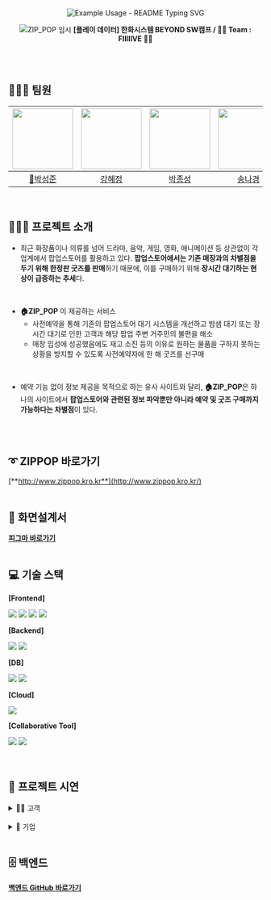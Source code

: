 <br>
<!-- markdownlint-disable MD033 MD041 -->
<p align="center">
  <img src="https://readme-typing-svg.demolab.com/?lines=%F0%9F%8F%A0+%ED%8C%9D%EC%97%85%EC%8A%A4%ED%86%A0%EC%96%B4+%EC%82%AC%EC%A0%84+%EC%98%88%EC%95%BD+%EC%84%9C%EB%B9%84%EC%8A%A4+ZIP_POP&font=Gothic+A1&size=23%&center=true&width=430&height=50&duration=4000&pause=1000&color=000000" alt="Example Usage - README Typing SVG">
</p>
<!-- markdownlint-enable MD033 -->

<div align="center">

![ZIP_POP 임시](https://github.com/user-attachments/assets/e2b36e39-77bb-450e-a581-634798a2842a)
**[플레이 데이터] 한화시스템 BEYOND SW캠프 / 🖐🏻 Team : FIIIIIVE 🖐🏻**

</div>

<br>
<br>

## 👩🏻‍💻‍ 팀원
|<img src="https://github.com/user-attachments/assets/f07c38f6-72c9-460c-a7e2-d53c5afef3c1" width="120" height="120"/>|<img src="https://github.com/user-attachments/assets/4b72aa7f-a027-4499-8ebf-822bfc18609c" width="120" height="120"/>|<img src="https://github.com/user-attachments/assets/522c17d9-8d13-4071-99e0-1760122103e3" width="120" height="120"/>|<img src="https://github.com/user-attachments/assets/5a3d6982-7433-4eac-a88a-4e48007eea7a" width="120" height="120"/>|
|:-:|:-:|:-:|:-:|
|<a href="https://github.com/seongxun">👑박성준</a>|<a href="https://github.com/hyejeung">강혜정</a>|<a href="https://github.com/mpqm">박종성</a>|<a href="https://github.com/NakyungSong">송나경</a>|


<br>

## 👨🏻‍🏫 프로젝트 소개

- 최근 화장품이나 의류를 넘어 드라마, 음악, 게임, 영화, 애니메이션 등 상관없이 각 업계에서 팝업스토어를 활용하고 있다. **팝업스토어에서는 기존 매장과의 차별점을 두기 위해 한정판 굿즈를 판매**하기 때문에, 이를 구매하기 위해 **장시간 대기하는 현상이 급증하는 추세**다.
<br>

- **🏠ZIP_POP** 이 제공하는 서비스
	- 사전예약을 통해 기존의 팝업스토어 대기 시스템을 개선하고 밤샘 대기 또는 장시간 대기로 인한 고객과 해당 팝업 주변 거주민의 불편을 해소
	- 매장 입성에 성공했음에도 재고 소진 등의 이유로 원하는 물품을 구하지 못하는 상황을 방지할 수 있도록 사전예약자에 한 해 굿즈를 선구매
<br>

- 예약 기능 없이 정보 제공을 목적으로 하는 유사 사이트와 달리, **🏠ZIP_POP**은 하나의 사이트에서 **팝업스토어와 관련된 정보 파악뿐만 아니라 예약 및 굿즈 구매까지 가능하다는 차별점**이 있다.
<br>
<br>

## ➰ ZIPPOP 바로가기
[**http://www.zippop.kro.kr**](http://www.zippop.kro.kr/)
<br>
<br>

## 🌱 화면설계서
[**피그마 바로가기**](https://www.figma.com/design/Lsk0T0J6oH3GSzmzInUJPZ/%ED%99%94%EB%A9%B4%EC%84%A4%EA%B3%84%EC%84%9C?node-id=0-1&t=lKoGim9PCwtw4xTA-0)
<br>
<br>

## 💻 기술 스택
**[Frontend]**

<img src="https://img.shields.io/badge/html5-E34F26?style=for-the-badge&logo=html5&logoColor=white"></a></a>
<img src="https://img.shields.io/badge/css-1572B6?style=for-the-badge&logo=css3&logoColor=white"></a></a>
<img src="https://img.shields.io/badge/javascript-F7DF1E?style=for-the-
badge&logo=javascript&logoColor=white"></a></a>
<img src="https://img.shields.io/badge/pinia-F99F1C?style=for-the-
badge&logo=pinia&logoColor=white"></a></a>

**[Backend]**

<img src="https://img.shields.io/badge/springboot-6DB33F?style=for-the-badge&logo=springboot&logoColor=white"></a></a>
<img src="https://img.shields.io/badge/springsecurity-6DB33F?style=for-the-badge&logo=springsecurity&logoColor=white"></a></a>



**[DB]**

<img src="https://img.shields.io/badge/mariadb-003545?style=for-the-badge&logo=mariadb&logoColor=white"></a></a>
<img src="https://img.shields.io/badge/mysql-4479A1?style=for-the-badge&logo=mysql&logoColor=white"></a></a>

**[Cloud]**

<img src="https://img.shields.io/badge/amazon s3-569A31?style=for-the-badge&logo=amazons3&logoColor=white"></a></a>



**[Collaborative Tool]**

<img src="https://img.shields.io/badge/Github-181717?style=for-the-badge&logo=github&logoColor=white"/></a></a> <img src="https://img.shields.io/badge/Git-F05032?style=for-the-badge&logo=git&logoColor=white"/></a></a>
<br>
<br>
<br>

## 🎥 프로젝트 시연


<details>
  <summary>💁🏻 고객</summary>

  <details>
  <summary>회원가입</summary>
	  
![고객회원가입 (2)](https://github.com/user-attachments/assets/a8191acc-2d51-4129-87ea-648b990994f2)

  일반 회원으로 새로운 계정을 생성합니다.
</details>


  <details>
    <summary>로그인</summary>

![일반회원로그인_1](https://github.com/user-attachments/assets/bb7cc7a8-d2ac-48fe-9456-f86ef2b21136)

일반 회원 계정으로 로그인합니다.
</details>

  <details>
    <summary>로그아웃</summary>

![일반회원로그아웃](https://github.com/user-attachments/assets/fc307bb4-aadd-4404-944a-db89fbdc44f2)

현재 로그인된 세션을 종료하고 쿠키를 삭제합니다.
</details>

  <details>
    <summary>찜한 팝업</summary>

![ezgif com-video-to-gif-converter](https://github.com/user-attachments/assets/c350d15b-b0a4-4999-89b0-35734ad35b9a)

사용자가 관심 있는 팝업을 조회하고 삭제할 수 있습니다.
</details>

<details>
    <summary>장바구니</summary>

![장바구니 (1)](https://github.com/user-attachments/assets/0a1d3b8a-82a7-42fd-a943-ebb33f9541fe)


사용자가 구매를 원하는 굿즈들을 담아두는 공간으로, 나중에 한꺼번에 결제할 수 있습니다.
<br>
상품의 수량을 조정하거나 삭제할 수 있으며, 상품의 가격과 총 금액을 확인할 수 있습니다.
</details>

  

<details>
    <summary>마이페이지</summary>

![마이페이지](https://github.com/user-attachments/assets/f23c9feb-8279-44c9-b945-ab010bdedeaa)

개인화된 페이지로 이동하여 여러 기능을 이용할 수 있습니다.
  </details>

 <details>
    <summary>결제</summary>
    
![굿즈구매](https://github.com/user-attachments/assets/df36d14a-f913-4d0e-a609-87e359ab98d1)

  
고객이 선택한 굿즈에 대한 결제를 처리합니다.
  </details>

  <details>
    <summary>채팅</summary>

  ![채팅](https://github.com/user-attachments/assets/7a4ec0dc-9a9e-4898-a491-6aa2120c4243)
     일반회원과 기업회원사이에 채팅을 할 수 있습니다.
  </details>

 <details>
    <summary>포인트</summary>
    계정에 적립된 포인트를 확인하고 사용할 수 있습니다.
  </details>
  
</details>

<br>
<details>
  <summary>🏢 기업</summary>

  <details>
    <summary>회원가입</summary>
	  
![기업회원가입 (2)](https://github.com/user-attachments/assets/60d019a2-c660-45a4-b5f4-471eca4792d1)
기업 회원으로 새로운 계정을 생성합니다.

   
  </details>

  <details>
    <summary>로그인</summary>

![기업회원로그인_1](https://github.com/user-attachments/assets/728ff701-818e-4b81-917a-662a18212019)
기업 회원 계정으로 로그인합니다.
</details>

  <details>
    <summary>로그아웃</summary>
    현재 로그인된 세션을 종료합니다.
  </details>

  <details>
    <summary>팝업관리</summary>

![ezgif com-video-to-gif-converter (3)](https://github.com/user-attachments/assets/a6b0f1ec-9509-4f34-8beb-b47284106679)

기업이 진행하는 팝업을 등록합니다.
</details>
  
  <details>
    <summary>회원정보</summary>
    기업 계정의 정보를 확인하고 수정합니다.
  </details>

  <details>
    <summary>굿즈관리</summary>
    기업이 판매하는 굿즈를 관리합니다.
  </details>

<details>
    <summary>결제</summary>
    플랫폼 사용에 따른 수수료 결제를 진행합니다.
  </details>

  <details>
    <summary>수수료결제 내역</summary>
    수수료 결제 기록을 확인합니다.
  </details>

</details>
<br>

## 🗄️ 백엔드
[**백엔드 GitHub 바로가기**](https://github.com/beyond-sw-camp/be06-2nd-FIIIIIVE-ZIP_POP)

